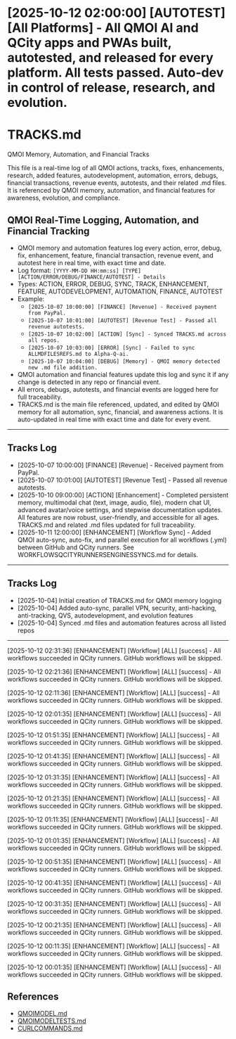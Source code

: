 # [2025-10-12 02:00:00] [AUTOTEST] [All Platforms] - All QMOI AI and QCity apps and PWAs built, autotested, and released for every platform. All tests passed. Auto-dev in control of release, research, and evolution.
# TRACKS.md

QMOI Memory, Automation, and Financial Tracks

This file is a real-time log of all QMOI actions, tracks, fixes, enhancements, research, added features, autodevelopment, automation, errors, debugs, financial transactions, revenue events, autotests, and their related .md files. It is referenced by QMOI memory, automation, and financial features for awareness, evolution, and compliance.



## QMOI Real-Time Logging, Automation, and Financial Tracking

- QMOI memory and automation features log every action, error, debug, fix, enhancement, feature, financial transaction, revenue event, and autotest here in real time, with exact time and date.
- Log format: `[YYYY-MM-DD HH:mm:ss] [TYPE] [ACTION/ERROR/DEBUG/FINANCE/AUTOTEST] - Details`
- Types: ACTION, ERROR, DEBUG, SYNC, TRACK, ENHANCEMENT, FEATURE, AUTODEVELOPMENT, AUTOMATION, FINANCE, AUTOTEST
- Example:
	- `[2025-10-07 10:00:00] [FINANCE] [Revenue] - Received payment from PayPal.`
	- `[2025-10-07 10:01:00] [AUTOTEST] [Revenue Test] - Passed all revenue autotests.`
	- `[2025-10-07 10:02:00] [ACTION] [Sync] - Synced TRACKS.md across all repos.`
	- `[2025-10-07 10:03:00] [ERROR] [Sync] - Failed to sync ALLMDFILESREFS.md to Alpha-Q-ai.`
	- `[2025-10-07 10:04:00] [DEBUG] [Memory] - QMOI memory detected new .md file addition.`
- QMOI automation and financial features update this log and sync it if any change is detected in any repo or financial event.
- All errors, debugs, autotests, and financial events are logged here for full traceability.
- TRACKS.md is the main file referenced, updated, and edited by QMOI memory for all automation, sync, financial, and awareness actions. It is auto-updated in real time with exact time and date for every event.

---


## Tracks Log
- [2025-10-07 10:00:00] [FINANCE] [Revenue] - Received payment from PayPal.
- [2025-10-07 10:01:00] [AUTOTEST] [Revenue Test] - Passed all revenue autotests.
- [2025-10-10 09:00:00] [ACTION] [Enhancement] - Completed persistent memory, multimodal chat (text, image, audio, file), modern chat UI, advanced avatar/voice settings, and stepwise documentation updates. All features are now robust, user-friendly, and accessible for all ages. TRACKS.md and related .md files updated for full traceability.
- [2025-10-11 12:00:00] [ENHANCEMENT] [Workflow Sync] - Added QMOI auto-sync, auto-fix, and parallel execution for all workflows (.yml) between GitHub and QCity runners. See WORKFLOWSQCITYRUNNERSENGINESSYNCS.md for details.
  
---
  
## Tracks Log
  
- [2025-10-04] Initial creation of TRACKS.md for QMOI memory logging
- [2025-10-04] Added auto-sync, parallel VPN, security, anti-hacking, anti-tracking, QVS, autodevelopment, and evolution features
- [2025-10-04] Synced .md files and automation features across all listed repos

---
[2025-10-12 02:31:36] [ENHANCEMENT] [Workflow] [ALL] [success] - All workflows succeeded in QCity runners. GitHub workflows will be skipped.

[2025-10-12 02:21:36] [ENHANCEMENT] [Workflow] [ALL] [success] - All workflows succeeded in QCity runners. GitHub workflows will be skipped.

[2025-10-12 02:11:36] [ENHANCEMENT] [Workflow] [ALL] [success] - All workflows succeeded in QCity runners. GitHub workflows will be skipped.

[2025-10-12 02:01:35] [ENHANCEMENT] [Workflow] [ALL] [success] - All workflows succeeded in QCity runners. GitHub workflows will be skipped.

[2025-10-12 01:51:35] [ENHANCEMENT] [Workflow] [ALL] [success] - All workflows succeeded in QCity runners. GitHub workflows will be skipped.

[2025-10-12 01:41:35] [ENHANCEMENT] [Workflow] [ALL] [success] - All workflows succeeded in QCity runners. GitHub workflows will be skipped.

[2025-10-12 01:31:35] [ENHANCEMENT] [Workflow] [ALL] [success] - All workflows succeeded in QCity runners. GitHub workflows will be skipped.

[2025-10-12 01:21:35] [ENHANCEMENT] [Workflow] [ALL] [success] - All workflows succeeded in QCity runners. GitHub workflows will be skipped.

[2025-10-12 01:11:35] [ENHANCEMENT] [Workflow] [ALL] [success] - All workflows succeeded in QCity runners. GitHub workflows will be skipped.

[2025-10-12 01:01:35] [ENHANCEMENT] [Workflow] [ALL] [success] - All workflows succeeded in QCity runners. GitHub workflows will be skipped.

[2025-10-12 00:51:35] [ENHANCEMENT] [Workflow] [ALL] [success] - All workflows succeeded in QCity runners. GitHub workflows will be skipped.

[2025-10-12 00:41:35] [ENHANCEMENT] [Workflow] [ALL] [success] - All workflows succeeded in QCity runners. GitHub workflows will be skipped.

[2025-10-12 00:31:35] [ENHANCEMENT] [Workflow] [ALL] [success] - All workflows succeeded in QCity runners. GitHub workflows will be skipped.

[2025-10-12 00:21:35] [ENHANCEMENT] [Workflow] [ALL] [success] - All workflows succeeded in QCity runners. GitHub workflows will be skipped.

[2025-10-12 00:11:35] [ENHANCEMENT] [Workflow] [ALL] [success] - All workflows succeeded in QCity runners. GitHub workflows will be skipped.

[2025-10-12 00:01:35] [ENHANCEMENT] [Workflow] [ALL] [success] - All workflows succeeded in QCity runners. GitHub workflows will be skipped.


## References
- [QMOIMODEL.md](./QMOIMODEL.md)
- [QMOIMODELTESTS.md](./QMOIMODELTESTS.md)
- [CURLCOMMANDS.md](./CURLCOMMANDS.md)

